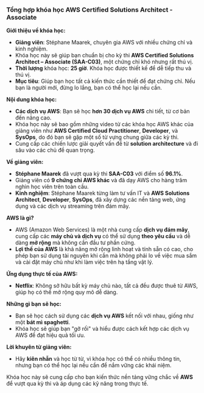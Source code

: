 ### Tổng hợp khóa học **AWS Certified Solutions Architect - Associate**

**Giới thiệu về khóa học:**

* **Giảng viên**: Stéphane Maarek, chuyên gia AWS với nhiều chứng chỉ và kinh nghiệm.
* Khóa học này sẽ giúp bạn chuẩn bị cho kỳ thi **AWS Certified Solutions Architect – Associate (SAA-C03)**, một chứng chỉ khó nhưng rất thú vị.
* **Thời lượng** khóa học: **25 giờ**. Khóa học được thiết kế để dễ tiếp thu và thú vị.
* **Mục tiêu**: Giúp bạn học tất cả kiến thức cần thiết để đạt chứng chỉ. Nếu bạn là người mới, đừng lo lắng, bạn có thể học lại nếu cần.

**Nội dung khóa học:**

* **Các dịch vụ AWS**: Bạn sẽ học **hơn 30 dịch vụ AWS** chi tiết, từ cơ bản đến nâng cao.
* Khóa học này sẽ bao gồm những video từ các khóa học AWS khác của giảng viên như **AWS Certified Cloud Practitioner**, **Developer**, và **SysOps**, do đó bạn sẽ gặp một số từ vựng chung giữa các kỳ thi.
* Cung cấp các chiến lược giải quyết vấn đề từ **solution architecture** và đi sâu vào các chủ đề quan trọng.

**Về giảng viên:**

* **Stéphane Maarek** đã vượt qua kỳ thi **SAA-C03** với điểm số **96.1%**.
* Giảng viên có **9 chứng chỉ AWS khác** và đã dạy AWS cho hàng trăm nghìn học viên trên toàn cầu.
* **Kinh nghiệm**: Stéphane Maarek từng làm tư vấn IT và **AWS Solutions Architect**, **Developer**, **SysOps**, đã xây dựng các nền tảng web, ứng dụng và các dịch vụ streaming trên đám mây.

**AWS là gì?**

* AWS (Amazon Web Services) là một nhà cung cấp **dịch vụ đám mây**, cung cấp các **máy chủ và dịch vụ** có thể sử dụng **theo yêu cầu** và dễ dàng **mở rộng** mà không cần đầu tư phần cứng.
* **Lợi thế của AWS** là khả năng mở rộng linh hoạt và tính sẵn có cao, cho phép bạn sử dụng tài nguyên khi cần mà không phải lo về việc mua sắm và cài đặt máy chủ như khi làm việc trên hạ tầng vật lý.

**Ứng dụng thực tế của AWS:**

* **Netflix**: Không sở hữu bất kỳ máy chủ nào, tất cả đều được thuê từ AWS, giúp họ có thể mở rộng quy mô dễ dàng.

**Những gì bạn sẽ học:**

* Bạn sẽ học cách sử dụng các **dịch vụ AWS** kết nối với nhau, giống như một **bát mì spaghetti**.
* Khóa học sẽ giúp bạn "gỡ rối" và hiểu được cách kết hợp các dịch vụ AWS để đạt hiệu quả tối ưu.

**Lời khuyên từ giảng viên:**

* Hãy **kiên nhẫn** và học từ từ, vì khóa học có thể có nhiều thông tin, nhưng bạn có thể học lại nếu cần để nắm vững các khái niệm.

Khóa học này sẽ cung cấp cho bạn kiến thức nền tảng vững chắc về **AWS** để vượt qua kỳ thi và áp dụng các kỹ năng trong thực tế.
